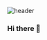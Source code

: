 
<!-- ![header](https://capsule-render.vercel.app/api?type=wave&color=auto&height=300&section=header&text=Seungchul&fontSize=90) -->
![header](https://capsule-render.vercel.app/api?type=waving&height=200&text=Urban6!&fontAlign=80&fontAlignY=40&color=gradient")

### Hi there 👋

<!--
**urban6/urban6** is a ✨ _special_ ✨ repository because its `README.md` (this file) appears on your GitHub profile.

Here are some ideas to get you started:

- 🔭 I’m currently working on ...
- 🌱 I’m currently learning ...
- 👯 I’m looking to collaborate on ...
- 🤔 I’m looking for help with ...
- 💬 Ask me about ...
- 📫 How to reach me: ...
- 😄 Pronouns: ...
- ⚡ Fun fact: ...
-->
